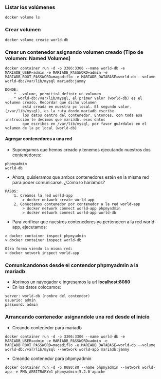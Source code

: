 ### Listar los volúmenes
```
docker volume ls
```

### Crear volumen
```
docker volume create world-db
```

### Crear un contenedor asignando volumen creado (Tipo de volumen: Named Volumes)
```
docker container run -d -p 3306:3306 --name world-db -e MARIADB_USER=admin -e MARIADB_PASSWORD=admin -e MARIADB_ROOT_PASSWORD=magadiflo -e MARIADB_DATABASE=world-db --volume world-db:/var/lib/mysql mariadb:jammy
```

```
DONDE:
	* --volume, permitirá definir un volumen
	* world-db:/var/lib/mysql, el primer valor (world-db) es el volumen creado. Recordar que dicho volumen
		está creada en nuestra pc local. El segundo valor, (/var/lib/mysql), es la ruta donde mariadb escribe
		los datos dentro del contenedor. Entonces, con toda esa instrucción le decimos que mariadb, esos datos
		que escribes en /var/lib/mysql, por favor guárdalos en el volumen de la pc local (world-db)
```

#### Agregar contenedores a una red
- Supongamos que hemos creado y tenemos ejecutando nuestros dos contenedores:
```
phpmyadmin  
world-db
```

- Ahora, quisieramos que ambos contenedores estén en la misma red para poder
  comunicarse. ¿Cómo lo haríamos?

```
PASOS:
	1. Creamos la red world-app
		> docker network create world-app
	2. Conectamos contenedor por contenedor a la red world-app
		> docker network connect world-app phpmyadmin
		> docker network connect world-app world-db
```

- Para verificar que nuestros contenedores ya pertenecen a la red world-app, ejecutamos:
```
> docker container inspect phpmyadmin  
> docker container inspect world-db

Otra forma viendo la misma red:
> docker network inspect world-app
```

### Comunicandonos desde el contendor phpmyadmin a la mariadb
- Abrimos un navegador e ingresamos la url **localhost:8080**
- En los datos colocamos:
```
server: world-db (nombre del contendor)  
usuario: admin  
password: admin
```

### Arrancando contenedor asignandole una red desde el inicio
- Creando contenedor para mariadb
```
docker container run -d -p 3306:3306 --name world-db -e MARIADB_USER=admin -e MARIADB_PASSWORD=admin -e MARIADB_ROOT_PASSWORD=magadiflo -e MARIADB_DATABASE=world-db --volume world-db:/var/lib/mysql --network world-app mariadb:jammy
```
- Creando contenedor para phpmyadmin
```
docker container run -d -p 8080:80 --name phpmyadmin --network world-app -e PMA_ARBITRARY=1 phpmyadmin:5.2.0-apache
```